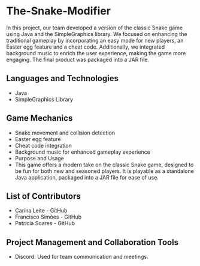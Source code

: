 # The-Snake-Modifier

In this project, our team developed a version of the classic Snake game using Java and the SimpleGraphics library. We focused on enhancing the traditional gameplay by incorporating an easy mode for new players, an Easter egg feature and a cheat code. Additionally, we integrated background music to enrich the user experience, making the game more engaging. The final product was packaged into a JAR file.

## Languages and Technologies
- Java
- SimpleGraphics Library

## Game Mechanics
- Snake movement and collision detection
- Easter egg feature
- Cheat code integration
- Background music for enhanced gameplay experience
- Purpose and Usage
- This game offers a modern take on the classic Snake game, designed to be fun for both new and seasoned players. It is playable as a standalone Java application, packaged into a JAR file for ease of use.

## List of Contributors
 - Carina Leite - GitHub
- Francisco Simões - GitHub
- Patrícia Soares - GitHub

## Project Management and Collaboration Tools
 - Discord: Used for team communication and meetings.

